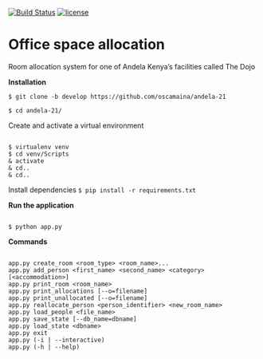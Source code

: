 [![Build Status](https://travis-ci.org/oscamaina/andela-21.svg?branch=develop)](https://travis-ci.org/oscamaina/andela-21)
[![license](https://img.shields.io/github/license/mashape/apistatus.svg)]()

# Office space allocation

Room allocation system for one of Andela Kenya’s facilities called The Dojo

**Installation**

`$ git clone -b develop https://github.com/oscamaina/andela-21`

`$ cd andela-21/`

Create and activate a virtual environment

```

$ virtualenv venv
$ cd venv/Scripts
& activate
& cd..
& cd..

```

Install dependencies
`$ pip install -r requirements.txt`

**Run the application**
```

$ python app.py

```

**Commands**
```

app.py create_room <room_type> <room_name>...
app.py add_person <first_name> <second_name> <category> [<accommodation>]
app.py print_room <room_name>
app.py print_allocations [--o=filename]
app.py print_unallocated [--o=filename]
app.py reallocate_person <person_identifier> <new_room_name>
app.py load_people <file_name>
app.py save_state [--db_name=dbname]
app.py load_state <dbname>
app.py exit
app.py (-i | --interactive)
app.py (-h | --help)

```
